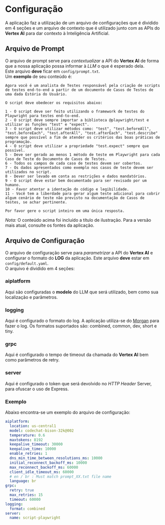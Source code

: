 # Configuração

A aplicação faz a utilização de um arquivo de configurações que é dividido em 4 seções e um arquivo de contexto que é utilizado junto com as APIs do **Vertex AI** para dar contexto à Inteligência Artificial.

## Arquivo de Prompt
O arquivo de prompt serve para *contextualizar* a API do **Vertex AI** de forma que a nossa aplicação possa informar à *LLM* o que é esperado dela.  
Este arquivo **deve** ficar em `config/prompt.txt`.  
Um **exemplo** de seu conteúdo é:
```
Agora você é um analista de Testes responsável pela criação de scripts de testes end-to-end a partir de um documento de Casos de Testes de uma dada Estória do Usuário.

O script deve obedecer os requisitos abaixo:

1 - O script deve ser feito utilizando o framework de testes do Playwright para testes end-to-end.
2 - O script deve sempre importar a biblioteca @playwright/test e utilizar as funções "test" e "expect".
3 - O script deve utilizar métodos como: "test", "test.beforeAll", "test.beforeEach", "test.afterAll", "test.afterEach", "test.describe" sempre que possível a fim de atender os critérios das boas práticas de programação.
4 - O script deve utilizar a propriedade "test.expect" sempre que possível.
5 - Deve ser gerado ao menos 1 método de teste em Playwright para cada Caso de Teste do Documento de Casos de Testes.
6 - Todos os campos de cada caso de testes devem ser cobertos.
7 - Os dados apresentados como exemplo nos casos de teste devem ser utilizados no script.
8 - Dever ser levado em conta as restrições e dados mandatórios.
9 - O script deve estar bem documentado para ser revisado por um humano.
10 - Favor atentar a identação do código e legibilidade.
11 - Você tem a liberdade para gerar algum teste adicional para cobrir algum cenário de teste não previsto na documentação de Casos de testes, se achar pertinente.
 
Por favor gere o script inteiro em uma única resposta.
```

*Nota:* O conteúdo acima foi incluído a título de ilustração. Para a versão mais atual, consulte os fontes da aplicação.

## Arquivo de Configuração
O arquivo de configuração serve para *parametrizar* a API do **Vertex AI** e configurar o formato do **LOG** da aplicação. Este arquivo **deve** estar em `config/default.yaml`.  
O arquivo é dividido em 4 seções:

### aiplatform
Aqui são configuradas o **modelo** do LLM que será utilizado, bem como sua localização e parâmetros.

### logging
Aqui é configurado o formato do log. A aplicação utiliza-se do [Morgan](https://github.com/expressjs/morgan) para fazer o log. Os formatos suportados são: combined, common, dev, short e tiny.

### grpc
Aqui é configurado o tempo de timeout da chamada do **Vertex AI** bem como parâmetros de retry.

### server
Aqui é configurado o token que será devolvido no *HTTP Header* Server, para ofuscar o uso de Express. 

### Exemplo
Abaixo encontra-se um exemplo do arquivo de configuração:
```yaml
aiplatform:
  location: us-central1
  model: codechat-bison-32k@002
  temperature: 0.6
  maxtokens: 8192
  keepalive_timeout: 30000
  keepalive_time: 10000
  enable_retries: 1
  dns_min_time_between_resolutions_ms: 10000
  initial_reconnect_backoff_ms: 10000
  max_reconnect_backoff_ms: 60000
  client_idle_timeout_ms: 60000
  # en / br : Must match prompt_XX.txt file name
  language: br
grpc:
  retry: true
  max_retries: 15
  timeout: 60000
logging:
  format: combined
server:
  name: script-playwright
```
